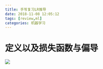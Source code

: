 ```yaml
---
title: 手写复习LR推导
date: 2018-11-08 12:05:12
tags: [review,ml]
categories: 机器学习
---
```

# 定义以及损失函数与偏导
<!-- more -->
![](https://raw.githubusercontent.com/Shaneue/pictures/master/lr.jpg)

